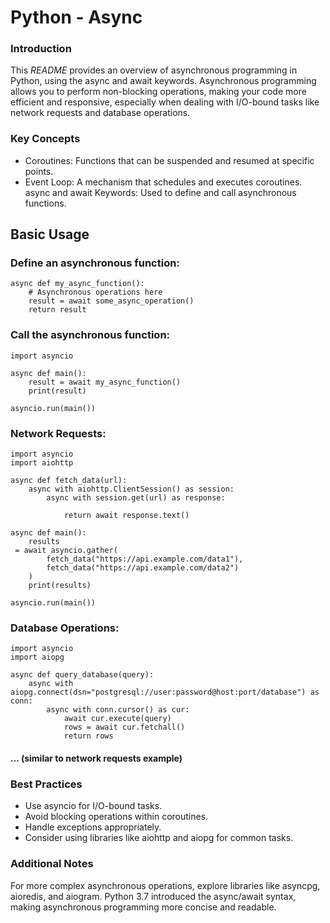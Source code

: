 # Python - Async

### Introduction
This _README_ provides an overview of asynchronous programming in Python, using the async and await keywords. Asynchronous programming allows you to perform non-blocking operations, making your code more efficient and responsive, especially when dealing with I/O-bound tasks like network requests and database operations.

### Key Concepts
* Coroutines: Functions that can be suspended and resumed at specific points.
* Event Loop: A mechanism that schedules and executes coroutines.
async and await Keywords: Used to define and call asynchronous functions.

## Basic Usage
### Define an asynchronous function:
```
async def my_async_function():
    # Asynchronous operations here
    result = await some_async_operation()
    return result
```

### Call the asynchronous function:
```
import asyncio

async def main():
    result = await my_async_function()
    print(result)

asyncio.run(main())
```

### Network Requests:
```
import asyncio
import aiohttp

async def fetch_data(url):
    async with aiohttp.ClientSession() as session:
        async with session.get(url) as response:   

            return await response.text()

async def main():
    results   
 = await asyncio.gather(
        fetch_data("https://api.example.com/data1"),
        fetch_data("https://api.example.com/data2")
    )
    print(results)

asyncio.run(main())
```

### Database Operations:
```
import asyncio
import aiopg

async def query_database(query):
    async with aiopg.connect(dsn="postgresql://user:password@host:port/database") as conn:
        async with conn.cursor() as cur:
            await cur.execute(query)
            rows = await cur.fetchall()
            return rows
```
#### ... (similar to network requests example)


### Best Practices
* Use asyncio for I/O-bound tasks.
* Avoid blocking operations within coroutines.
* Handle exceptions appropriately.
* Consider using libraries like aiohttp and aiopg for common tasks.

### Additional Notes
For more complex asynchronous operations, explore libraries like asyncpg, aioredis, and aiogram.
Python 3.7 introduced the async/await syntax, making asynchronous programming more concise and readable.

